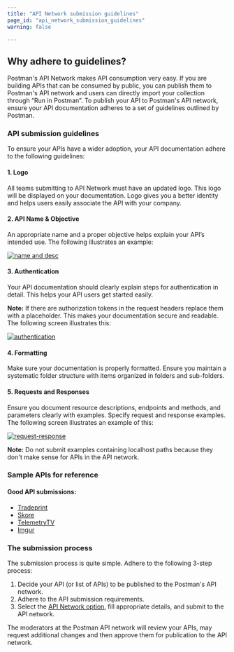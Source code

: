 ```yaml
---
title: "API Network submission guidelines"
page_id: "api_network_submission_guidelines"
warning: false

---
```


## Why adhere to guidelines?

Postman's API Network makes API consumption very easy. If you are building APIs that can be consumed by public, you can publish them to Postman's API network and users can directly import your collection through “Run in Postman”. To publish your API to Postman's API network, ensure your API documentation adheres to a set of guidelines outlined by Postman.

### API submission guidelines

To ensure your APIs have a wider adoption, your API documentation adhere to the following guidelines:

#### 1. Logo

   All teams submitting to API Network must have an updated logo. This logo will be displayed on your documentation. Logo gives you a better identity and helps users easily associate the API with your company.

#### 2. API Name & Objective

   An appropriate name and a proper objective helps explain your API’s intended use. The following illustrates an example:

   [![name and desc](https://assets.postman.com/postman-docs/API-Network-Name-Desc3.png)](https://assets.postman.com/postman-docs/API-Network-Name-Desc3.png)

#### 3. Authentication

   Your API documentation should clearly explain steps for authentication in detail. This helps your API users get started easily.

   **Note:** If there are authorization tokens in the request headers replace them with a placeholder. This makes your documentation secure and readable. The following screen illustrates this:

   [![authentication](https://assets.postman.com/postman-docs/API-Network-Auth.png)](https://assets.postman.com/postman-docs/API-Network-Auth.png)

#### 4. Formatting

   Make sure your documentation is properly formatted. Ensure you maintain a systematic folder structure with items organized in folders and sub-folders.

#### 5. Requests and Responses

   Ensure you document resource descriptions, endpoints and methods, and parameters clearly with examples. Specify request and response examples. The following screen illustrates an example of this:

   [![request-response](https://assets.postman.com/postman-docs/API-Network-Req-Resp.png)](https://assets.postman.com/postman-docs/API-Network-Req-Resp.png)

**Note:** Do not submit examples containing localhost paths because they don't make sense for APIs in the API network.

### Sample APIs for reference

#### Good API submissions:

- [Tradeprint](https://docs.sandbox.tradeprint.io/#06cc541c-cd0e-48dc-864a-3d32c6cf173f)
- [Skore](https://docs.m2m.skore.io/)
- [TelemetryTV](https://documenter.getpostman.com/view/6190915/RznHHxCP)
- [Imgur](https://apidocs.imgur.com)

### The submission process

The submission process is quite simple. Adhere to the following 3-step process:

1. Decide your API (or list of APIs) to be published to the Postman's API network.
2. Adhere to the API submission requirements.
3. Select the [API Network option](/docs/postman/api-documentation/publishing-public-docs/), fill appropriate details, and submit to the API network.

The moderators at the Postman API network will review your APIs, may request additional changes and then approve them for publication to the API network.

